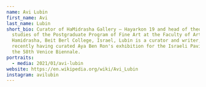 ```yaml
---
name: Avi Lubin
first_name: Avi
last_name: Lubin
short_bio: Curator of HaMidrasha Gallery – Hayarkon 19 and head of theoretical
  studies of the Postgraduate Program of Fine Art at the Faculty of Arts –
  Hamidrasha, Beit Berl College, Israel, Lubin is a curator and writer, most
  recently having curated Aya Ben Ron's exhibition for the Israeli Pavilion in
  the 58th Venice Biennale.
portraits:
  - media: 2021/01/avi-lubin
website: https://en.wikipedia.org/wiki/Avi_Lubin
instagram: avilubin
---
```


